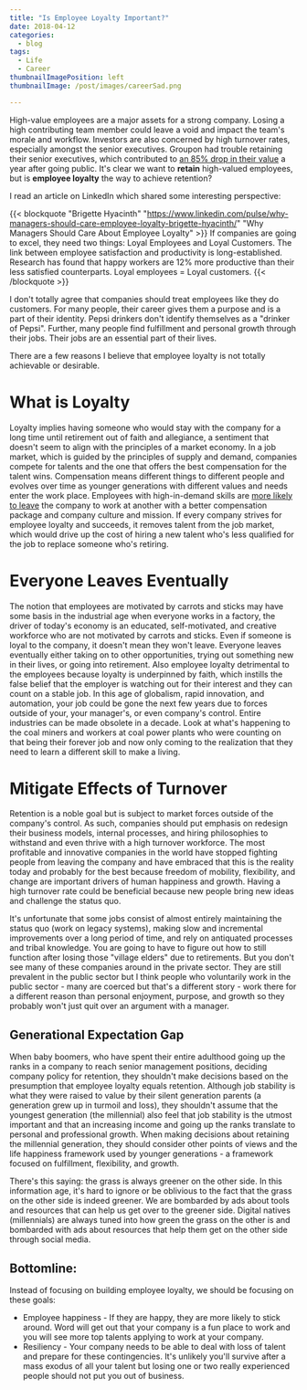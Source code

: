 ```yaml
---
title: "Is Employee Loyalty Important?"
date: 2018-04-12
categories:
  - blog
tags:
  - Life
  - Career
thumbnailImagePosition: left
thumbnailImage: /post/images/careerSad.png

---
```

High-value employees are a major assets for a strong company. Losing a high contributing team member could leave a void and impact the team's morale and workflow. Investors are also concerned by high turnover rates, especially amongst the senior executives. Groupon had trouble retaining their senior executives, which contributed to [an 85% drop in their value](https://www.youtube.com/watch?v=zeNQE3VBRnQ) a year after going public. It's clear we want to **retain** high-valued employees, but is **employee loyalty** the way to achieve retention?

<!--more-->

I read an article on LinkedIn which shared some interesting perspective:

{{< blockquote "Brigette Hyacinth" "https://www.linkedin.com/pulse/why-managers-should-care-employee-loyalty-brigette-hyacinth/" "Why Managers Should Care About Employee Loyalty" >}} If companies are going to excel, they need two things: Loyal Employees and Loyal Customers. The link between employee satisfaction and productivity is long-established. Research has found that happy workers are 12% more productive than their less satisfied counterparts. Loyal employees = Loyal customers. {{< /blockquote >}}


I don't totally agree that companies should treat employees like they do customers. For many people, their career gives them a purpose and is a part of their identity. Pepsi drinkers don't identify themselves as a "drinker of Pepsi". Further, many people find fulfillment and personal growth through their jobs. Their jobs are an essential part of their lives.

There are a few reasons I believe that employee loyalty is not totally achievable or desirable.  

# What is Loyalty
Loyalty implies having someone who would stay with the company for a long time until retirement out of faith and allegiance, a sentiment that doesn't seem to align with the principles of a market economy. In a job market, which is guided by the principles of supply and demand, companies compete for talents and the one that offers the best compensation for the talent wins. Compensation means different things to different people and evolves over time as younger generations with different values and needs enter the work place. Employees with high-in-demand skills are [more likely to leave](https://brobible.com/culture/article/how-long-employees-stay-tech-companies/) the company to work at another with a better compensation package and company culture and mission. If every company strives for employee loyalty and succeeds, it removes talent from the job market, which would drive up the cost of hiring a new talent who's less qualified for the job to replace someone who's retiring.

# Everyone Leaves Eventually
The notion that employees are motivated by carrots and sticks may have some basis in the industrial age when everyone works in a factory, the driver of today's economy is an educated, self-motivated, and creative workforce who are not motivated by carrots and sticks. Even if someone is loyal to the company, it doesn't mean they won't leave. Everyone leaves eventually either taking on to other opportunities, trying out something new in their lives, or going into retirement. Also employee loyalty detrimental to the employees because loyalty is underpinned by faith, which instills the false belief that the employer is watching out for their interest and they can count on a stable job. In this age of globalism, rapid innovation, and automation, your job could be gone the next few years due to forces outside of your, your manager's, or even company's control. Entire industries can be made obsolete in a decade. Look at what's happening to the coal miners and workers at coal power plants who were counting on that being their forever job and now only coming to the realization that they need to learn a different skill to make a living.

# Mitigate Effects of Turnover
Retention is a noble goal but is subject to market forces outside of the company's control. As such, companies should put emphasis on redesign their business models, internal processes, and hiring philosophies to withstand and even thrive with a high turnover workforce. The most profitable and innovative companies in the world have stopped fighting people from leaving the company and have embraced that this is the reality today and probably for the best because freedom of mobility, flexibility, and change are important drivers of human happiness and growth. Having a high turnover rate could be beneficial because new people bring new ideas and challenge the status quo.

It's unfortunate that some jobs consist of almost entirely maintaining the status quo (work on legacy systems), making slow and incremental improvements over a long period of time, and rely on antiquated processes and tribal knowledge. You are going to have to figure out how to still function after losing those "village elders" due to retirements. But you don't see many of these companies around in the private sector. They are still prevalent in the public sector but I think people who voluntarily work in the public sector - many are coerced but that's a different story - work there for a different reason than personal enjoyment, purpose, and growth so they probably won't just quit over an argument with a manager.

## Generational Expectation Gap

When baby boomers, who have spent their entire adulthood going up the ranks in a company to reach senior management positions, deciding company policy for retention, they shouldn't make decisions based on the presumption that employee loyalty equals retention. Although job stability is what they were raised to value by their silent generation parents (a generation grew up in turmoil and loss), they shouldn't assume that the youngest generation (the millennial) also feel that job stability is the utmost important and that an increasing income and going up the ranks translate to personal and professional growth. When making decisions about retaining the millennial generation, they should consider other points of views and the life happiness framework used by younger generations - a framework focused on fulfillment, flexibility, and growth.

There's this saying: the grass is always greener on the other side. In this information age, it's hard to ignore or be oblivious to the fact that the grass on the other side is indeed greener. We are bombarded by ads about tools and resources that can help us get over to the greener side. Digital natives (millennials) are always tuned into how green the grass on the other is and bombarded with ads about resources that help them get on the other side through social media.

## Bottomline:

Instead of focusing on building employee loyalty, we should be focusing on these goals:

* Employee happiness - If they are happy, they are more likely to stick around. Word will get out that your company is a fun place to work and you will see more top talents applying to work at your company.
* Resiliency - Your company needs to be able to deal with loss of talent and prepare for these contingencies. It's unlikely you'll survive after a mass exodus of all your talent but losing one or two really experienced people should not put you out of business.
